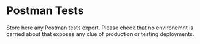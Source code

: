 # Postman Tests

Store here any Postman tests export. Please check that no environemnt is
carried about that exposes any clue of production or testing
deployments.
